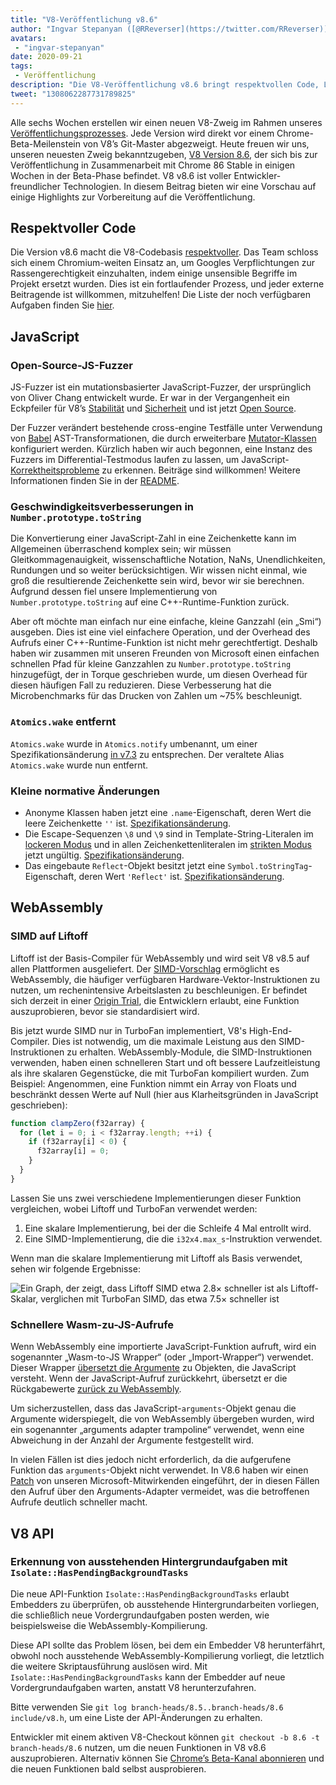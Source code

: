 ```yaml
---
title: "V8-Veröffentlichung v8.6"
author: "Ingvar Stepanyan ([@RReverser](https://twitter.com/RReverser)), ein Keyboard-Fuzzer"
avatars:
 - "ingvar-stepanyan"
date: 2020-09-21
tags:
 - Veröffentlichung
description: "Die V8-Veröffentlichung v8.6 bringt respektvollen Code, Leistungsverbesserungen und normative Änderungen mit sich."
tweet: "1308062287731789825"
---
```

Alle sechs Wochen erstellen wir einen neuen V8-Zweig im Rahmen unseres [Veröffentlichungsprozesses](https://v8.dev/docs/release-process). Jede Version wird direkt vor einem Chrome-Beta-Meilenstein von V8’s Git-Master abgezweigt. Heute freuen wir uns, unseren neuesten Zweig bekanntzugeben, [V8 Version 8.6](https://chromium.googlesource.com/v8/v8.git/+log/branch-heads/8.6), der sich bis zur Veröffentlichung in Zusammenarbeit mit Chrome 86 Stable in einigen Wochen in der Beta-Phase befindet. V8 v8.6 ist voller Entwickler-freundlicher Technologien. In diesem Beitrag bieten wir eine Vorschau auf einige Highlights zur Vorbereitung auf die Veröffentlichung.

<!--truncate-->
## Respektvoller Code

Die Version v8.6 macht die V8-Codebasis [respektvoller](https://v8.dev/docs/respectful-code). Das Team schloss sich einem Chromium-weiten Einsatz an, um Googles Verpflichtungen zur Rassengerechtigkeit einzuhalten, indem einige unsensible Begriffe im Projekt ersetzt wurden. Dies ist ein fortlaufender Prozess, und jeder externe Beitragende ist willkommen, mitzuhelfen! Die Liste der noch verfügbaren Aufgaben finden Sie [hier](https://docs.google.com/document/d/1rK7NQK64c53-qbEG-N5xz7uY_QUVI45sUxinbyikCYM/edit).

## JavaScript

### Open-Source-JS-Fuzzer

JS-Fuzzer ist ein mutationsbasierter JavaScript-Fuzzer, der ursprünglich von Oliver Chang entwickelt wurde. Er war in der Vergangenheit ein Eckpfeiler für V8’s [Stabilität](https://bugs.chromium.org/p/chromium/issues/list?q=ochang_js_fuzzer%20label%3AStability-Crash%20label%3AClusterfuzz%20-status%3AWontFix%20-status%3ADuplicate&can=1) und [Sicherheit](https://bugs.chromium.org/p/chromium/issues/list?q=ochang_js_fuzzer%20label%3ASecurity%20label%3AClusterfuzz%20-status%3AWontFix%20-status%3ADuplicate&can=1) und ist jetzt [Open Source](https://chromium-review.googlesource.com/c/v8/v8/+/2320330).

Der Fuzzer verändert bestehende cross-engine Testfälle unter Verwendung von [Babel](https://babeljs.io/) AST-Transformationen, die durch erweiterbare [Mutator-Klassen](https://chromium.googlesource.com/v8/v8/+/320d98709f/tools/clusterfuzz/js_fuzzer/mutators/) konfiguriert werden. Kürzlich haben wir auch begonnen, eine Instanz des Fuzzers im Differential-Testmodus laufen zu lassen, um JavaScript-[Korrektheitsprobleme](https://bugs.chromium.org/p/chromium/issues/list?q=blocking%3A1050674%20-status%3ADuplicate&can=1) zu erkennen. Beiträge sind willkommen! Weitere Informationen finden Sie in der [README](https://chromium.googlesource.com/v8/v8/+/master/tools/clusterfuzz/js_fuzzer/README.md).

### Geschwindigkeitsverbesserungen in `Number.prototype.toString`

Die Konvertierung einer JavaScript-Zahl in eine Zeichenkette kann im Allgemeinen überraschend komplex sein; wir müssen Gleitkommagenauigkeit, wissenschaftliche Notation, NaNs, Unendlichkeiten, Rundungen und so weiter berücksichtigen. Wir wissen nicht einmal, wie groß die resultierende Zeichenkette sein wird, bevor wir sie berechnen. Aufgrund dessen fiel unsere Implementierung von `Number.prototype.toString` auf eine C++-Runtime-Funktion zurück.

Aber oft möchte man einfach nur eine einfache, kleine Ganzzahl (ein „Smi“) ausgeben. Dies ist eine viel einfachere Operation, und der Overhead des Aufrufs einer C++-Runtime-Funktion ist nicht mehr gerechtfertigt. Deshalb haben wir zusammen mit unseren Freunden von Microsoft einen einfachen schnellen Pfad für kleine Ganzzahlen zu `Number.prototype.toString` hinzugefügt, der in Torque geschrieben wurde, um diesen Overhead für diesen häufigen Fall zu reduzieren. Diese Verbesserung hat die Microbenchmarks für das Drucken von Zahlen um ~75% beschleunigt.

### `Atomics.wake` entfernt

`Atomics.wake` wurde in `Atomics.notify` umbenannt, um einer Spezifikationsänderung [in v7.3](https://v8.dev/blog/v8-release-73#atomics.notify) zu entsprechen. Der veraltete Alias `Atomics.wake` wurde nun entfernt.

### Kleine normative Änderungen

- Anonyme Klassen haben jetzt eine `.name`-Eigenschaft, deren Wert die leere Zeichenkette `''` ist. [Spezifikationsänderung](https://github.com/tc39/ecma262/pull/1490).
- Die Escape-Sequenzen `\8` und `\9` sind in Template-String-Literalen im [lockeren Modus](https://developer.mozilla.org/de/docs/Glossary/Sloppy_mode) und in allen Zeichenkettenliteralen im [strikten Modus](https://developer.mozilla.org/de/docs/Web/JavaScript/Reference/Strict_mode) jetzt ungültig. [Spezifikationsänderung](https://github.com/tc39/ecma262/pull/2054).
- Das eingebaute `Reflect`-Objekt besitzt jetzt eine `Symbol.toStringTag`-Eigenschaft, deren Wert `'Reflect'` ist. [Spezifikationsänderung](https://github.com/tc39/ecma262/pull/2057).

## WebAssembly

### SIMD auf Liftoff

Liftoff ist der Basis-Compiler für WebAssembly und wird seit V8 v8.5 auf allen Plattformen ausgeliefert. Der [SIMD-Vorschlag](https://v8.dev/features/simd) ermöglicht es WebAssembly, die häufiger verfügbaren Hardware-Vektor-Instruktionen zu nutzen, um rechenintensive Arbeitslasten zu beschleunigen. Er befindet sich derzeit in einer [Origin Trial](https://v8.dev/blog/v8-release-84#simd-origin-trial), die Entwicklern erlaubt, eine Funktion auszuprobieren, bevor sie standardisiert wird.

Bis jetzt wurde SIMD nur in TurboFan implementiert, V8's High-End-Compiler. Dies ist notwendig, um die maximale Leistung aus den SIMD-Instruktionen zu erhalten. WebAssembly-Module, die SIMD-Instruktionen verwenden, haben einen schnelleren Start und oft bessere Laufzeitleistung als ihre skalaren Gegenstücke, die mit TurboFan kompiliert wurden. Zum Beispiel: Angenommen, eine Funktion nimmt ein Array von Floats und beschränkt dessen Werte auf Null (hier aus Klarheitsgründen in JavaScript geschrieben):

```js
function clampZero(f32array) {
  for (let i = 0; i < f32array.length; ++i) {
    if (f32array[i] < 0) {
      f32array[i] = 0;
    }
  }
}
```

Lassen Sie uns zwei verschiedene Implementierungen dieser Funktion vergleichen, wobei Liftoff und TurboFan verwendet werden:

1. Eine skalare Implementierung, bei der die Schleife 4 Mal entrollt wird.
2. Eine SIMD-Implementierung, die die `i32x4.max_s`-Instruktion verwendet.

Wenn man die skalare Implementierung mit Liftoff als Basis verwendet, sehen wir folgende Ergebnisse:

![Ein Graph, der zeigt, dass Liftoff SIMD etwa 2.8× schneller ist als Liftoff-Skalar, verglichen mit TurboFan SIMD, das etwa 7.5× schneller ist](/_img/v8-release-86/simd.svg)

### Schnellere Wasm-zu-JS-Aufrufe

Wenn WebAssembly eine importierte JavaScript-Funktion aufruft, wird ein sogenannter „Wasm-to-JS Wrapper“ (oder „Import-Wrapper“) verwendet. Dieser Wrapper [übersetzt die Argumente](https://webassembly.github.io/spec/js-api/index.html#tojsvalue) zu Objekten, die JavaScript versteht. Wenn der JavaScript-Aufruf zurückkehrt, übersetzt er die Rückgabewerte [zurück zu WebAssembly](https://webassembly.github.io/spec/js-api/index.html#towebassemblyvalue).

Um sicherzustellen, dass das JavaScript-`arguments`-Objekt genau die Argumente widerspiegelt, die von WebAssembly übergeben wurden, wird ein sogenannter „arguments adapter trampoline“ verwendet, wenn eine Abweichung in der Anzahl der Argumente festgestellt wird.

In vielen Fällen ist dies jedoch nicht erforderlich, da die aufgerufene Funktion das `arguments`-Objekt nicht verwendet. In V8.6 haben wir einen [Patch](https://crrev.com/c/2317061) von unseren Microsoft-Mitwirkenden eingeführt, der in diesen Fällen den Aufruf über den Arguments-Adapter vermeidet, was die betroffenen Aufrufe deutlich schneller macht.

## V8 API

### Erkennung von ausstehenden Hintergrundaufgaben mit `Isolate::HasPendingBackgroundTasks`

Die neue API-Funktion `Isolate::HasPendingBackgroundTasks` erlaubt Embedders zu überprüfen, ob ausstehende Hintergrundarbeiten vorliegen, die schließlich neue Vordergrundaufgaben posten werden, wie beispielsweise die WebAssembly-Kompilierung.

Diese API sollte das Problem lösen, bei dem ein Embedder V8 herunterfährt, obwohl noch ausstehende WebAssembly-Kompilierung vorliegt, die letztlich die weitere Skriptausführung auslösen wird. Mit `Isolate::HasPendingBackgroundTasks` kann der Embedder auf neue Vordergrundaufgaben warten, anstatt V8 herunterzufahren.

Bitte verwenden Sie `git log branch-heads/8.5..branch-heads/8.6 include/v8.h`, um eine Liste der API-Änderungen zu erhalten.

Entwickler mit einem aktiven V8-Checkout können `git checkout -b 8.6 -t branch-heads/8.6` nutzen, um die neuen Funktionen in V8 v8.6 auszuprobieren. Alternativ können Sie [Chrome’s Beta-Kanal abonnieren](https://www.google.com/chrome/browser/beta.html) und die neuen Funktionen bald selbst ausprobieren.
